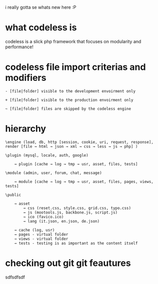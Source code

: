 i really gotta se whats new here :P

# what codeless is

codeless is a slick php framework that focuses on modularity and performance!

# codeless file import criterias and modifiers

	- [file|folder] visible to the development envoirment only

	+ [file|folder] visible to the production envoirment only

	~ [file|folder] files are skipped by the codeless engine

# hierarchy

	\engine (load, db, http [session, cookie, uri, request, response], render [file → html → json → xml → css → less → js → php] )

	\plugin (mysql, locale, auth, google)

		→ plugin [cache → log → tmp → usr, asset, files, tests]

	\module (admin, user, forum, chat, message)

		→ module [cache → log → tmp → usr, asset, files, pages, views, tests]
		
	\public

		→ asset
			→ css (reset.css, style.css, grid.css, typo.css)
			→ js (mootools.js, backbone.js, script.js)
			→ ico (favico.ico)
			→ lang (it.json, en.json, de.json)

		→ cache (log, usr)
		→ pages - virtual folder
		→ views - virtual folder
		→ tests - testing is as important as the content itself




# checking out git git feautures



sdfsdfsdf
